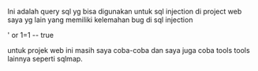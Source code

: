 Ini adalah query sql yg bisa digunakan untuk sql injection di project web saya yg lain yang memiliki kelemahan bug di sql injection

' or 1=1 -- true

untuk projek web ini masih saya coba-coba dan saya juga coba tools tools lainnya seperti sqlmap.